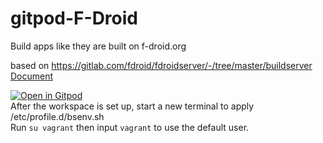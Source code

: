 # gitpod-F-Droid

Build apps like they are built on f-droid.org

based on https://gitlab.com/fdroid/fdroidserver/-/tree/master/buildserver  
[Document](https://f-droid.org/en/docs/Installing_the_Server_and_Repo_Tools/#building-all-apps-from-f-droidorg)

[![Open in Gitpod](https://gitpod.io/button/open-in-gitpod.svg)](https://gitpod.io/#https://github.com/wh201906/gitpod-F-Droid)  
After the workspace is set up, start a new terminal to apply /etc/profile.d/bsenv.sh  
Run ```su vagrant``` then input ```vagrant``` to use the default user.  
